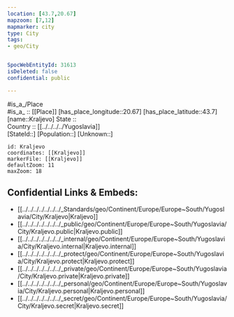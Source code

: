 ```yaml
---
location: [43.7,20.67] 
mapzoom: [7,12] 
mapmarker: city 
type: City
tags:
- geo/City


SpocWebEntityId: 31613
isDeleted: false
confidential: public

---
```

#is_a_/Place  
#is_a_ :: [[Place]] 
[has_place_longitude::20.67] 
[has_place_latitude::43.7] 
[name::Kraljevo] 
State ::  
Country :: [[../../../../Yugoslavia]]  
[StateId::] 
[Population::] 
[Unknown::] 


```leaflet
id: Kraljevo
coordinates: [[Kraljevo]] 
markerFile: [[Kraljevo]] 
defaultZoom: 11 
maxZoom: 18
```


## Confidential Links & Embeds: 
- [[../../../../../../../_Standards/geo/Continent/Europe/Europe~South/Yugoslavia/City/Kraljevo|Kraljevo]] 
- [[../../../../../../../_public/geo/Continent/Europe/Europe~South/Yugoslavia/City/Kraljevo.public|Kraljevo.public]] 
- [[../../../../../../../_internal/geo/Continent/Europe/Europe~South/Yugoslavia/City/Kraljevo.internal|Kraljevo.internal]] 
- [[../../../../../../../_protect/geo/Continent/Europe/Europe~South/Yugoslavia/City/Kraljevo.protect|Kraljevo.protect]] 
- [[../../../../../../../_private/geo/Continent/Europe/Europe~South/Yugoslavia/City/Kraljevo.private|Kraljevo.private]] 
- [[../../../../../../../_personal/geo/Continent/Europe/Europe~South/Yugoslavia/City/Kraljevo.personal|Kraljevo.personal]] 
- [[../../../../../../../_secret/geo/Continent/Europe/Europe~South/Yugoslavia/City/Kraljevo.secret|Kraljevo.secret]] 
